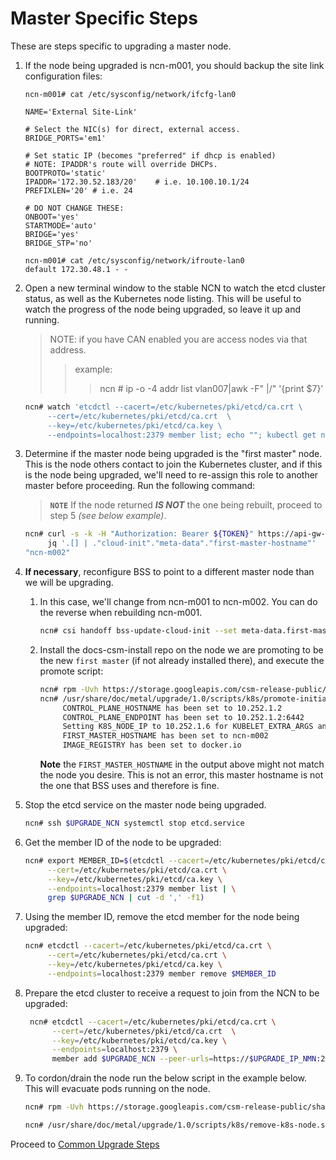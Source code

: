 # Master Specific Steps

These are steps specific to upgrading a master node.

1. If the node being upgraded is ncn-m001, you should backup the site link configuration files:

    ```
    ncn-m001# cat /etc/sysconfig/network/ifcfg-lan0
    
    NAME='External Site-Link'
    
    # Select the NIC(s) for direct, external access.
    BRIDGE_PORTS='em1'
    
    # Set static IP (becomes "preferred" if dhcp is enabled)
    # NOTE: IPADDR's route will override DHCPs.
    BOOTPROTO='static'
    IPADDR='172.30.52.183/20'    # i.e. 10.100.10.1/24
    PREFIXLEN='20' # i.e. 24
    
    # DO NOT CHANGE THESE:
    ONBOOT='yes'
    STARTMODE='auto'
    BRIDGE='yes'
    BRIDGE_STP='no'
    ```

    ```
    ncn-m001# cat /etc/sysconfig/network/ifroute-lan0
    default 172.30.48.1 - -
    ```

2. Open a new terminal window to the stable NCN to watch the etcd cluster status, as well as the Kubernetes node
   listing.  This will be useful to watch the progress of the node being upgraded, so leave it up and running.

   > NOTE: if you have CAN enabled you are access nodes via that address.
   >> example:
   >>> ncn # ip -o -4 addr list vlan007|awk -F" |/" '{print $7}'

   ```bash
   ncn# watch 'etcdctl --cacert=/etc/kubernetes/pki/etcd/ca.crt \
        --cert=/etc/kubernetes/pki/etcd/ca.crt  \
        --key=/etc/kubernetes/pki/etcd/ca.key \
        --endpoints=localhost:2379 member list; echo ""; kubectl get nodes'
   ```

3. Determine if the master node being upgraded is the "first master" node.  This is the node others contact to join the
   Kubernetes cluster, and if this is the node being upgraded, we'll need to re-assign this role to another master
   before proceeding.  Run the following command:

    > **`NOTE`** If the node returned ***IS NOT*** the one being rebuilt, proceed to step 5 *(see below example)*.

    ```bash
    ncn# curl -s -k -H "Authorization: Bearer ${TOKEN}" https://api-gw-service-nmn.local/apis/bss/boot/v1/bootparameters?name=Global | \
         jq '.[] | ."cloud-init"."meta-data"."first-master-hostname"'
    "ncn-m002"
    ```

4. **If necessary**, reconfigure BSS to point to a different master node than we will be upgrading.

    1. In this case, we'll change from ncn-m001 to ncn-m002. You can do the reverse when rebuilding ncn-m001.

        ```bash
        ncn# csi handoff bss-update-cloud-init --set meta-data.first-master-hostname=$STABLE_NCN --limit Global
        ```

    2. Install the docs-csm-install repo on the node we are promoting to be the new `first master` (if not already installed there), and execute the promote script:

       ```bash
       ncn# rpm -Uvh https://storage.googleapis.com/csm-release-public/shasta-1.5/docs-csm-install/docs-csm-install-latest.noarch.rpm
       ncn# /usr/share/doc/metal/upgrade/1.0/scripts/k8s/promote-initial-master.sh
            CONTROL_PLANE_HOSTNAME has been set to 10.252.1.2
            CONTROL_PLANE_ENDPOINT has been set to 10.252.1.2:6442
            Setting K8S_NODE_IP to 10.252.1.6 for KUBELET_EXTRA_ARGS and kubeadm config
            FIRST_MASTER_HOSTNAME has been set to ncn-m002
            IMAGE_REGISTRY has been set to docker.io
       ```

        **Note** the `FIRST_MASTER_HOSTNAME` in the output above might not match the node you desire. This is not an
       error, this master hostname is not the one that BSS uses and therefore is fine.

5. Stop the etcd service on the master node being upgraded.

   ```bash
   ncn# ssh $UPGRADE_NCN systemctl stop etcd.service
   ```

6. Get the member ID of the node to be upgraded:

    ```bash
    ncn# export MEMBER_ID=$(etcdctl --cacert=/etc/kubernetes/pki/etcd/ca.crt \
         --cert=/etc/kubernetes/pki/etcd/ca.crt \
         --key=/etc/kubernetes/pki/etcd/ca.key \
         --endpoints=localhost:2379 member list | \
         grep $UPGRADE_NCN | cut -d ',' -f1)
    ```

7. Using the member ID, remove the etcd member for the node being upgraded:

   ```bash
   ncn# etcdctl --cacert=/etc/kubernetes/pki/etcd/ca.crt \
        --cert=/etc/kubernetes/pki/etcd/ca.crt \
        --key=/etc/kubernetes/pki/etcd/ca.key \
        --endpoints=localhost:2379 member remove $MEMBER_ID
   ```

8. Prepare the etcd cluster to receive a request to join from the NCN to be upgraded:

    ```bash
     ncn# etcdctl --cacert=/etc/kubernetes/pki/etcd/ca.crt \
          --cert=/etc/kubernetes/pki/etcd/ca.crt  \
          --key=/etc/kubernetes/pki/etcd/ca.key \
          --endpoints=localhost:2379 \
          member add $UPGRADE_NCN --peer-urls=https://$UPGRADE_IP_NMN:2380
    ```

9. To cordon/drain the node run the below script in the example below.  This will evacuate pods running on the node.

   ```bash
   ncn# rpm -Uvh https://storage.googleapis.com/csm-release-public/shasta-1.5/docs-csm-install/docs-csm-install-latest.noarch.rpm
   
   ncn# /usr/share/doc/metal/upgrade/1.0/scripts/k8s/remove-k8s-node.sh $UPGRADE_NCN
   ```

Proceed to [Common Upgrade Steps](../common/upgrade-steps.md)
